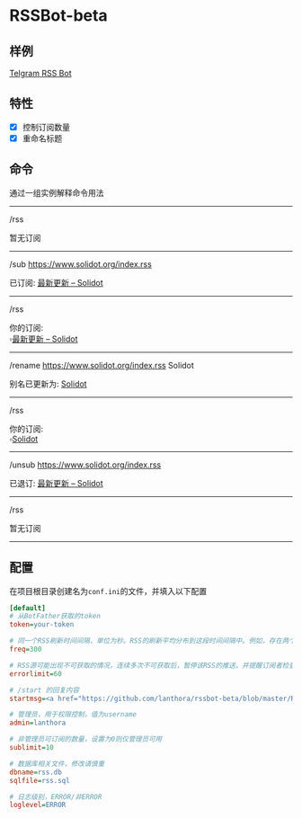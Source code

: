 # RSSBot-beta

## 样例

[Telgram RSS Bot](https://t.me/BRSSBot)

## 特性

- [x] 控制订阅数量
- [x] 重命名标题

## 命令

通过一组实例解释命令用法

---

/rss

暂无订阅

---

/sub https://www.solidot.org/index.rss

已订阅: [最新更新 – Solidot](https://www.solidot.org/index.rss)

---

/rss

你的订阅:  
▫️[最新更新 – Solidot](https://www.solidot.org/index.rss)

---

/rename https://www.solidot.org/index.rss Solidot

别名已更新为: [Solidot](https://www.solidot.org/index.rss)

---

/rss

你的订阅:  
▫️[Solidot](https://www.solidot.org/index.rss)

---

/unsub https://www.solidot.org/index.rss

已退订: [最新更新 – Solidot](https://www.solidot.org/index.rss)

---

/rss

暂无订阅

---


## 配置

在项目根目录创建名为`conf.ini`的文件，并填入以下配置

```ini
[default]
# 从BotFather获取的token
token=your-token

# 同一个RSS刷新时间间隔，单位为秒。RSS的刷新平均分布到这段时间间隔中。例如，存在两个订阅，则分别在0时刻和150时刻刷新
freq=300

# RSS源可能出现不可获取的情况，连续多次不可获取后，暂停该RSS的推送，并提醒订阅者检查该RSS，此处设置的是最多允许连续出错的次数
errorlimit=60

# /start 的回复内容
startmsg=<a href="https://github.com/lanthora/rssbot-beta/blob/master/README.zh-CN.md">README</a>

# 管理员，用于权限控制，值为username
admin=lanthora

# 非管理员可订阅的数量，设置为0则仅管理员可用
sublimit=10

# 数据库相关文件，修改请慎重
dbname=rss.db
sqlfile=rss.sql

# 日志级别，ERROR/非ERROR
loglevel=ERROR
```


